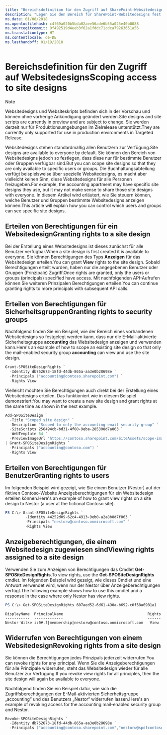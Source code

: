 ```yaml
---
title: "Bereichsdefinition für den Zugriff auf SharePoint-Websitedesigns"
description: "Legen Sie den Bereich für SharePoint-Websitedesigns fest, um zu steuern, wer diese anzeigen und darauf zugreifen kann."
ms.date: 01/08/2018
ms.openlocfilehash: c4f69a020b5bda02aee56ade6b55a025e40b0088
ms.sourcegitcommit: 9f492519d4eeb3f62a1fddc71cdca79263651a56
ms.translationtype: HT
ms.contentlocale: de-DE
ms.lasthandoff: 01/19/2018
---
```

# <a name="scoping-access-to-site-designs"></a><span data-ttu-id="091f9-103">Bereichsdefinition für den Zugriff auf Websitedesigns</span><span class="sxs-lookup"><span data-stu-id="091f9-103">Scoping access to site designs</span></span>

> [!NOTE]
> <span data-ttu-id="091f9-104">Websitedesigns und Websiteskripts befinden sich in der Vorschau und können ohne vorherige Ankündigung geändert werden.</span><span class="sxs-lookup"><span data-stu-id="091f9-104">Site designs and site scripts are currently in preview and are subject to change.</span></span> <span data-ttu-id="091f9-105">Sie werden derzeit nur für Produktionsumgebungen im Zielrelease unterstützt.</span><span class="sxs-lookup"><span data-stu-id="091f9-105">They are currently only supported for use in production environments in Targeted Release.</span></span>

<span data-ttu-id="091f9-106">Websitedesigns stehen standardmäßig allen Benutzern zur Verfügung.</span><span class="sxs-lookup"><span data-stu-id="091f9-106">Site designs are available to everyone by default.</span></span> <span data-ttu-id="091f9-107">Sie können den Bereich von Websitedesigns jedoch so festlegen, dass diese nur für bestimmte Benutzer oder Gruppen verfügbar sind.</span><span class="sxs-lookup"><span data-stu-id="091f9-107">But you can scope site designs so that they are only available to specific users or groups.</span></span> <span data-ttu-id="091f9-108">Die Buchhaltungsabteilung verfügt beispielsweise über spezielle Websitedesigns, es macht aber vielleicht keinen Sinn, diese Websitedesigns für alle Personen freizugeben.</span><span class="sxs-lookup"><span data-stu-id="091f9-108">For example, the accounting apartment may have specific site designs they use, but it may not make sense to share those site designs with everyone.</span></span> <span data-ttu-id="091f9-109">In diesem Artikel wird erläutert, wie Sie steuern können, welche Benutzer und Gruppen bestimmte Websitedesigns anzeigen können.</span><span class="sxs-lookup"><span data-stu-id="091f9-109">This article will explain how you can control which users and groups can see specific site designs.</span></span>

## <a name="granting-rights-to-a-site-design"></a><span data-ttu-id="091f9-110">Erteilen von Berechtigungen für ein Websitedesign</span><span class="sxs-lookup"><span data-stu-id="091f9-110">Granting rights to a site design</span></span>

<span data-ttu-id="091f9-111">Bei der Erstellung eines Websitedesigns ist dieses zunächst für alle Benutzer verfügbar.</span><span class="sxs-lookup"><span data-stu-id="091f9-111">When a site design is first created it is available to everyone.</span></span> <span data-ttu-id="091f9-112">Sie können Berechtigungen des Typs **Anzeigen** für das Websitedesign erteilen.</span><span class="sxs-lookup"><span data-stu-id="091f9-112">You can grant **View** rights to the site design.</span></span> <span data-ttu-id="091f9-113">Sobald Berechtigungen erteilt wurden, haben nur die angegebenen Benutzer oder Gruppen (Prinzipale) Zugriff.</span><span class="sxs-lookup"><span data-stu-id="091f9-113">Once rights are granted, only the users or groups (principals) specified have access.</span></span> <span data-ttu-id="091f9-114">Mit nachfolgenden API-Aufrufen können Sie weiteren Prinzipalen Berechtigungen erteilen.</span><span class="sxs-lookup"><span data-stu-id="091f9-114">You can continue granting rights to more principals with subsequent API calls.</span></span>

## <a name="granting-rights-to-security-groups"></a><span data-ttu-id="091f9-115">Erteilen von Berechtigungen für Sicherheitsgruppen</span><span class="sxs-lookup"><span data-stu-id="091f9-115">Granting rights to security groups</span></span>

<span data-ttu-id="091f9-116">Nachfolgend finden Sie ein Beispiel, wie der Bereich eines vorhandenen Websitedesigns so festgelegt werden kann, dass nur die E-Mail-aktivierte Sicherheitsgruppe **accounting** das Websitedesign anzeigen und verwenden kann.</span><span class="sxs-lookup"><span data-stu-id="091f9-116">Here's an example of how to scope an existing site design so that only the mail-enabled security group **accounting** can view and use the site design.</span></span>

```powershell
Grant-SPOSiteDesignRights `
  -Identity db752673-18fd-44db-865a-aa3e0b28698e `
  -Principals ("accounting@contoso.sharepoint.com") `
  -Rights View
```

<span data-ttu-id="091f9-117">Vielleicht möchten Sie Berechtigungen auch direkt bei der Erstellung eines Websitedesigns erteilen. Das funktioniert wie in diesem Beispiel demonstriert:</span><span class="sxs-lookup"><span data-stu-id="091f9-117">You may want to create a new site design and grant rights at the same time as shown in the next example.</span></span>

```powershell
Add-SPOSiteDesign `
  -Title "Scoped site design" `
  -Description "Scoped to only the accounting email security group" `
  -SiteScripts 256494cb-bd31-4f60-9eba-285308d7a863 `
  -WebTemplate 64 `
  -PreviewImageUrl "https://contoso.sharepoint.com/SiteAssets/scope-image.png" `
| Grant-SPOSiteDesignRights `
  -Principals ("accounting@contoso.com") `
  -Rights View
```

## <a name="granting-rights-to-users"></a><span data-ttu-id="091f9-118">Erteilen von Berechtigungen für Benutzer</span><span class="sxs-lookup"><span data-stu-id="091f9-118">Granting rights to users</span></span>

<span data-ttu-id="091f9-119">Im folgenden Beispiel wird gezeigt, wie Sie einem Benutzer (Nestor) auf der fiktiven Contoso-Website Anzeigeberechtigungen für ein Websitedesign erteilen können.</span><span class="sxs-lookup"><span data-stu-id="091f9-119">Here's an example of how to grant view rights on a site design to Nestor (a user at the fictional Contoso site).</span></span>

```powershell
PS C:\> Grant-SPOSiteDesignRights `
         -Identity 44252d09-62c4-4913-9eb0-a2a8b8d7f863 `
         -Principals "nestorw@contoso.onmicrosoft.com" `
         -Rights View
```

## <a name="viewing-rights-assigned-to-a-site-design"></a><span data-ttu-id="091f9-120">Anzeigeberechtigungen, die einem Websitedesign zugewiesen sind</span><span class="sxs-lookup"><span data-stu-id="091f9-120">Viewing rights assigned to a site design</span></span>

<span data-ttu-id="091f9-121">Verwenden Sie zum Anzeigen von Berechtigungen das Cmdlet **Get-SPOSiteDesignRights**.</span><span class="sxs-lookup"><span data-stu-id="091f9-121">To view rights, use the **Get-SPOSiteDesignRights** cmdlet.</span></span> <span data-ttu-id="091f9-122">Im folgenden Beispiel wird gezeigt, wie dieses Cmdlet und eine Antwort verwendet wird, wenn nur der Nestor über Anzeigeberechtigungen verfügt.</span><span class="sxs-lookup"><span data-stu-id="091f9-122">The following example shows how to use this cmdlet and a response in the case where only Nestor has view rights.</span></span>

```powershell
PS C:\> Get-SPOSiteDesignRights 607aed52-6d61-490a-b692-c0f58a6981a1
```

```
DisplayName  PrincipalName                                      Rights
-----------  -------------                                      ------
Nestor Wilke i:0#.f|membership|nestorw@contoso.onmicrosoft.com   View
```

## <a name="revoking-rights-from-a-site-design"></a><span data-ttu-id="091f9-123">Widerrufen von Berechtigungen von einem Websitedesign</span><span class="sxs-lookup"><span data-stu-id="091f9-123">Revoking rights from a site design</span></span>

<span data-ttu-id="091f9-124">Sie können die Berechtigungen jedes Prinzipals jederzeit widerrufen.</span><span class="sxs-lookup"><span data-stu-id="091f9-124">You can revoke rights for any principal.</span></span> <span data-ttu-id="091f9-125">Wenn Sie die Anzeigeberechtigungen für alle Prinzipale widerrufen, steht das Websitedesign wieder für alle Benutzer zur Verfügung.</span><span class="sxs-lookup"><span data-stu-id="091f9-125">If you revoke view rights for all principles, then the site design will again be available to everyone.</span></span>

<span data-ttu-id="091f9-126">Nachfolgend finden Sie ein Beispiel dafür, wie sich die Zugriffsberechtigungen der E-Mail-aktivierten Sicherheitsgruppe „accounting“ und des Benutzers „Nestor“ widerrufen lassen.</span><span class="sxs-lookup"><span data-stu-id="091f9-126">Here's an example of revoking access for the accounting mail-enabled security group and Nestor.</span></span>

```powershell
Revoke-SPOSiteDesignRights `
  -Identity db752673-18fd-44db-865a-aa3e0b28698e `
  -Principals ("accounting@contoso.sharepoint.com","nestorw@spdfcontosodemo2.onmicrosoft.com") `
```
